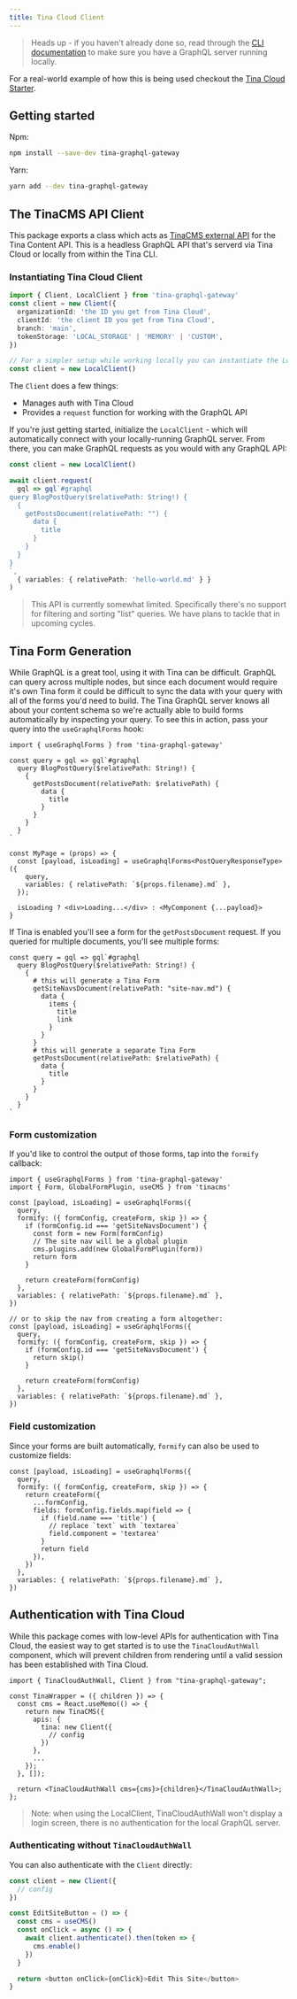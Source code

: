 ```yaml
---
title: Tina Cloud Client
---
```


> Heads up - if you haven't already done so, read through the [CLI documentation](/docs/tina-cloud/cli/) to make sure you have a GraphQL server running locally.

For a real-world example of how this is being used checkout the [Tina Cloud Starter](https://github.com/tinacms/tina-cloud-starter).

## Getting started

Npm:

```bash
npm install --save-dev tina-graphql-gateway
```

Yarn:

```bash
yarn add --dev tina-graphql-gateway
```

## The TinaCMS API Client

This package exports a class which acts as [TinaCMS external API](https://tina.io/docs/apis/) for the Tina Content API. This is a headless GraphQL API that's serverd via Tina Cloud or locally from within the Tina CLI.

### Instantiating Tina Cloud Client

```ts
import { Client, LocalClient } from 'tina-graphql-gateway'
const client = new Client({
  organizationId: 'the ID you get from Tina Cloud',
  clientId: 'the client ID you get from Tina Cloud',
  branch: 'main',
  tokenStorage: 'LOCAL_STORAGE' | 'MEMORY' | 'CUSTOM',
})

// For a simpler setup while working locally you can instantiate the LocalClient as a convenience
const client = new LocalClient()
```

The `Client` does a few things:

- Manages auth with Tina Cloud
- Provides a `request` function for working with the GraphQL API

If you're just getting started, initialize the `LocalClient` - which will automatically connect with your locally-running GraphQL server. From there, you can make GraphQL requests as you would with any GraphQL API:

```ts
const client = new LocalClient()

await client.request(
  gql => gql`#graphql
query BlogPostQuery($relativePath: String!) {
  {
    getPostsDocument(relativePath: "") {
      data {
        title
      }
    }
  }
}
`,
  { variables: { relativePath: 'hello-world.md' } }
)
```

> This API is currently somewhat limited. Specifically there's no support for filtering and sorting "list" queries. We have plans to tackle that in upcoming cycles.

## Tina Form Generation

While GraphQL is a great tool, using it with Tina can be difficult. GraphQL can query across multiple nodes, but since each document would require it's own Tina form it could be difficult to sync the data with your query with all of the forms you'd need to build. The Tina GraphQL server knows all about your content schema so we're actually able to build forms automatically by inspecting your query. To see this in action, pass your query into the `useGraphqlForms` hook:

```tsx
import { useGraphqlForms } from 'tina-graphql-gateway'

const query = gql => gql`#graphql
  query BlogPostQuery($relativePath: String!) {
    {
      getPostsDocument(relativePath: $relativePath) {
        data {
          title
        }
      }
    }
  }
`

const MyPage = (props) => {
  const [payload, isLoading] = useGraphqlForms<PostQueryResponseType>({
    query,
    variables: { relativePath: `${props.filename}.md` },
  });

  isLoading ? <div>Loading...</div> : <MyComponent {...payload}>
}
```

If Tina is enabled you'll see a form for the `getPostsDocument` request. If you queried for multiple documents, you'll see multiple forms:

```tsx
const query = gql => gql`#graphql
  query BlogPostQuery($relativePath: String!) {
    {
      # this will generate a Tina Form
      getSiteNavsDocument(relativePath: "site-nav.md") {
        data {
          items {
            title
            link
          }
        }
      }
      # this will generate a separate Tina Form
      getPostsDocument(relativePath: $relativePath) {
        data {
          title
        }
      }
    }
  }
`
```

### Form customization

If you'd like to control the output of those forms, tap into the `formify` callback:

```tsx
import { useGraphqlForms } from 'tina-graphql-gateway'
import { Form, GlobalFormPlugin, useCMS } from 'tinacms'

const [payload, isLoading] = useGraphqlForms({
  query,
  formify: ({ formConfig, createForm, skip }) => {
    if (formConfig.id === 'getSiteNavsDocument') {
      const form = new Form(formConfig)
      // The site nav will be a global plugin
      cms.plugins.add(new GlobalFormPlugin(form))
      return form
    }

    return createForm(formConfig)
  },
  variables: { relativePath: `${props.filename}.md` },
})

// or to skip the nav from creating a form altogether:
const [payload, isLoading] = useGraphqlForms({
  query,
  formify: ({ formConfig, createForm, skip }) => {
    if (formConfig.id === 'getSiteNavsDocument') {
      return skip()
    }

    return createForm(formConfig)
  },
  variables: { relativePath: `${props.filename}.md` },
})
```

### Field customization

Since your forms are built automatically, `formify` can also be used to customize fields:

```tsx
const [payload, isLoading] = useGraphqlForms({
  query,
  formify: ({ formConfig, createForm, skip }) => {
    return createForm({
      ...formConfig,
      fields: formConfig.fields.map(field => {
        if (field.name === 'title') {
          // replace `text` with `textarea`
          field.component = 'textarea'
        }
        return field
      }),
    })
  },
  variables: { relativePath: `${props.filename}.md` },
})
```

## Authentication with Tina Cloud

While this package comes with low-level APIs for authentication with Tina Cloud, the easiest way to get started is to use the `TinaCloudAuthWall` component, which will prevent children from rendering until a valid session has been established with Tina Cloud.

```tsx
import { TinaCloudAuthWall, Client } from "tina-graphql-gateway";

const TinaWrapper = ({ children }) => {
  const cms = React.useMemo(() => {
    return new TinaCMS({
      apis: {
        tina: new Client({
          // config
        })
      },
      ...
    });
  }, []);

  return <TinaCloudAuthWall cms={cms}>{children}</TinaCloudAuthWall>;
};
```

> Note: when using the LocalClient, TinaCloudAuthWall won't display a login screen, there is no authentication for the local GraphQL server.

### Authenticating without `TinaCloudAuthWall`

You can also authenticate with the `Client` directly:

```ts
const client = new Client({
  // config
})

const EditSiteButton = () => {
  const cms = useCMS()
  const onClick = async () => {
    await client.authenticate().then(token => {
      cms.enable()
    })
  }

  return <button onClick={onClick}>Edit This Site</button>
}
```
